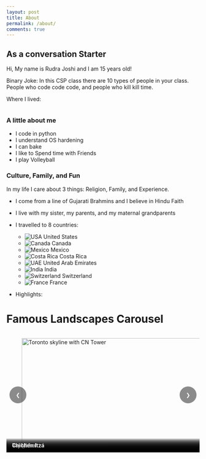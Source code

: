 ```yaml
---
layout: post
title: About
permalink: /about/
comments: true
---
```


## As a conversation Starter
Hi, My name is Rudra Joshi and I am 15 years old!

Binary Joke: In this CSP class there are 10 types of people in your class. People who code code code, and people who kill kill time. 



Where I lived:
<style>
    /* Style looks pretty compact, 
       - grid-container and grid-item are referenced the code 
    */
    .grid-container {
        display: grid;
        grid-template-columns: repeat(auto-fill, minmax(150px, 1fr)); /* Dynamic columns */
        gap: 10px;
    }
    .grid-item {
        text-align: center;
    }
    .grid-item img {
        width: 100%;
        height: 100px; /* Fixed height for uniformity */
        object-fit: contain; /* Ensure the image fits within the fixed height */
    }
    .grid-item p {
        margin: 5px 0; /* Add some margin for spacing */
    }

    .image-gallery {
        display: flex;
        flex-wrap: nowrap;
        overflow-x: auto;
        gap: 10px;
        }

    .image-gallery img {
        max-height: 150px;
        object-fit: cover;
        border-radius: 5px;
    }
</style>

<!-- This grid_container class is used by CSS styling and the id is used by JavaScript connection -->
<div class="grid-container" id="grid_container">
    <!-- content will be added here by JavaScript -->
</div>

<script>
    // 1. Make a connection to the HTML container defined in the HTML div
    var container = document.getElementById("grid_container"); // This container connects to the HTML div

    // 2. Define a JavaScript object for our http source and our data rows for the Living in the World grid
    var http_source = "https://upload.wikimedia.org/wikipedia/commons/";
    var living_in_the_world = [
        {"flag": "0/01/Flag_of_California.svg", "greeting": "I never moved from here", "description": "California - forever"},
        {"flag": "4/41/Flag_of_India.svg", "greeting": "I dont exactly live here but I visit annually for 2 weeks", "description": "India"},
       
    ];

    // 3a. Consider how to update style count for size of container
    // The grid-template-columns has been defined as dynamic with auto-fill and minmax

    // 3b. Build grid items inside of our container for each row of data
    for (const location of living_in_the_world) {
        // Create a "div" with "class grid-item" for each row
        var gridItem = document.createElement("div");
        gridItem.className = "grid-item";  // This class name connects the gridItem to the CSS style elements
        // Add "img" HTML tag for the flag
        var img = document.createElement("img");
        img.src = http_source + location.flag; // concatenate the source and flag
        img.alt = location.flag + " Flag"; // add alt text for accessibility

        // Add "p" HTML tag for the description
        var description = document.createElement("p");
        description.textContent = location.description; // extract the description

        // Add "p" HTML tag for the greeting
        var greeting = document.createElement("p");
        greeting.textContent = location.greeting;  // extract the greeting

        // Append img and p HTML tags to the grid item DIV
        gridItem.appendChild(img);
        gridItem.appendChild(description);
        gridItem.appendChild(greeting);

        // Append the grid item DIV to the container DIV
        container.appendChild(gridItem);
    }
</script>

### A little about me

- I code in python
- I understand OS hardening
- I can bake
- I like to Spend time with Friends
- I play Volleyball

### Culture, Family, and Fun

In my life I care about 3 things: Religion, Family, and Experience.

- I come from a line of Gujarati Brahmins and I believe in Hindu Faith
- I live with my sister, my parents, and my maternal grandparents
- I travelled to 8 countries:
    - ![USA](https://cdnjs.cloudflare.com/ajax/libs/twemoji/14.0.2/72x72/1f1fa-1f1f8.png) United States  
    - ![Canada](https://cdnjs.cloudflare.com/ajax/libs/twemoji/14.0.2/72x72/1f1e8-1f1e6.png) Canada  
    - ![Mexico](https://cdnjs.cloudflare.com/ajax/libs/twemoji/14.0.2/72x72/1f1f2-1f1fd.png) Mexico  
    - ![Costa Rica](https://cdnjs.cloudflare.com/ajax/libs/twemoji/14.0.2/72x72/1f1e8-1f1f7.png) Costa Rica  
    - ![UAE](https://cdnjs.cloudflare.com/ajax/libs/twemoji/14.0.2/72x72/1f1e6-1f1ea.png) United Arab Emirates  
    - ![India](https://cdnjs.cloudflare.com/ajax/libs/twemoji/14.0.2/72x72/1f1ee-1f1f3.png) India  
    - ![Switzerland](https://cdnjs.cloudflare.com/ajax/libs/twemoji/14.0.2/72x72/1f1e8-1f1ed.png) Switzerland  
    - ![France](https://cdnjs.cloudflare.com/ajax/libs/twemoji/14.0.2/72x72/1f1eb-1f1f7.png) France  

- Highlights:
# Famous Landscapes Carousel

<style>
  .carousel{position:relative;max-width:900px;margin:0 auto 1rem;overflow:hidden;border-radius:12px}
  .carousel__track{display:flex;transition:transform 300ms ease-in-out;will-change:transform}
  .carousel__slide{min-width:100%;user-select:none}
  .carousel__slide img{display:block;width:100%;height:auto;aspect-ratio:16/9;object-fit:cover}
  .carousel__caption{position:absolute;left:0;right:0;bottom:0;background:linear-gradient(transparent,rgba(0,0,0,.6));color:#fff;padding:.6rem .9rem;font-weight:600;text-shadow:0 1px 2px rgba(0,0,0,.6)}
  .carousel__btn{position:absolute;top:50%;transform:translateY(-50%);border:0;background:rgba(0,0,0,.45);color:#fff;width:44px;height:44px;border-radius:50%;cursor:pointer}
  .carousel__btn:hover{background:rgba(0,0,0,.6)}
  .carousel__btn:focus{outline:2px solid #fff;outline-offset:2px}
  .carousel__btn--prev{left:.5rem}
  .carousel__btn--next{right:.5rem}
  .carousel__dots{display:flex;gap:.4rem;justify-content:center;margin:.5rem 0 0}
  .carousel__dot{width:10px;height:10px;border-radius:50%;background:#bbb;border:0;cursor:pointer}
  .carousel__dot[aria-current="true"]{background:#333}
</style>

<div class="carousel" id="landscapes" aria-roledescription="carousel">
  <div class="carousel__track">
    <figure class="carousel__slide" aria-roledescription="slide" aria-label="1 of 7">
      <img src="https://upload.wikimedia.org/wikipedia/commons/1/12/Toronto_-_ON_-_Skyline10.jpg" alt="Toronto skyline with CN Tower" loading="lazy">
      <figcaption class="carousel__caption">Toronto</figcaption>
    </figure>
    <figure class="carousel__slide" aria-roledescription="slide" aria-label="2 of 7">
      <img src="https://upload.wikimedia.org/wikipedia/commons/4/43/Dubai_skyline_2015_%28crop%29.jpg" alt="Dubai skyline with Burj Khalifa" loading="lazy">
      <figcaption class="carousel__caption">Dubai</figcaption>
    </figure>
    <figure class="carousel__slide" aria-roledescription="slide" aria-label="3 of 7">
      <img src="https://upload.wikimedia.org/wikipedia/commons/d/d9/Cloud_Forest_at_Monteverde.JPG" alt="Monteverde Cloud Forest canopy" loading="lazy">
      <figcaption class="carousel__caption">Monteverde</figcaption>
    </figure>
    <figure class="carousel__slide" aria-roledescription="slide" aria-label="4 of 7">
      <img src="https://upload.wikimedia.org/wikipedia/commons/a/a8/Tour_Eiffel_Wikimedia_Commons.jpg" alt="Eiffel Tower in Paris" loading="lazy">
      <figcaption class="carousel__caption">Paris</figcaption>
    </figure>
    <figure class="carousel__slide" aria-roledescription="slide" aria-label="5 of 7">
      <img src="https://upload.wikimedia.org/wikipedia/commons/b/b1/Summit_of_Jungfrau_reveals_itself_from_the_clouds_in_2012_August.jpg" alt="Jungfrau summit, Swiss Alps" loading="lazy">
      <figcaption class="carousel__caption">Jungfrau</figcaption>
    </figure>
    <figure class="carousel__slide" aria-roledescription="slide" aria-label="6 of 7">
      <img src="https://upload.wikimedia.org/wikipedia/commons/d/da/Taj-Mahal.jpg" alt="Taj Mahal reflected in pool" loading="lazy">
      <figcaption class="carousel__caption">Taj Mahal</figcaption>
    </figure>
    <figure class="carousel__slide" aria-roledescription="slide" aria-label="7 of 7">
      <img src="https://upload.wikimedia.org/wikipedia/commons/5/51/Chichen_Itza_3.jpg" alt="El Castillo pyramid at Chichén Itzá" loading="lazy">
      <figcaption class="carousel__caption">Chichén Itzá</figcaption>
    </figure>
  </div>

  <button class="carousel__btn carousel__btn--prev" aria-label="Previous slide" type="button">&#10094;</button>
  <button class="carousel__btn carousel__btn--next" aria-label="Next slide" type="button">&#10095;</button>
</div>

<div class="carousel__dots" data-for="landscapes" aria-label="Slide navigation"></div>

<script>
(function () {
  const root = document.getElementById('landscapes');
  const track = root.querySelector('.carousel__track');
  const slides = Array.from(track.children);
  const prevBtn = root.querySelector('.carousel__btn--prev');
  const nextBtn = root.querySelector('.carousel__btn--next');
  const dotsWrap = document.querySelector('.carousel__dots[data-for="landscapes"]');

  let index = 0;
  slides.forEach((_, i) => {
    const b = document.createElement('button');
    b.className = 'carousel__dot'; b.type = 'button';
    b.setAttribute('aria-label', 'Go to slide ' + (i + 1));
    b.addEventListener('click', () => go(i));
    dotsWrap.appendChild(b);
  });
  const dots = Array.from(dotsWrap.children);

  function update() {
    track.style.transform = `translateX(${-index * 100}%)`;
    dots.forEach((d, i) => d.setAttribute('aria-current', i === index ? 'true' : 'false'));
    slides.forEach((s, i) => s.setAttribute('aria-label', `${i + 1} of ${slides.length}`));
  }
  function go(i) { index = (i + slides.length) % slides.length; update(); }

  prevBtn.addEventListener('click', () => go(index - 1));
  nextBtn.addEventListener('click', () => go(index + 1));

  // Keyboard + swipe
  root.setAttribute('tabindex', '0');
  root.addEventListener('keydown', (e) => { if (e.key==='ArrowLeft') go(index-1); if (e.key==='ArrowRight') go(index+1); });
  let startX=null;
  root.addEventListener('touchstart',(e)=>{startX=e.touches[0].clientX;},{passive:true});
  root.addEventListener('touchmove',(e)=>{ if(startX===null)return; const dx=e.touches[0].clientX-startX; if(Math.abs(dx)>40){ go(index+(dx<0?1:-1)); startX=null; }},{passive:true});

  update();
})();
</script>

